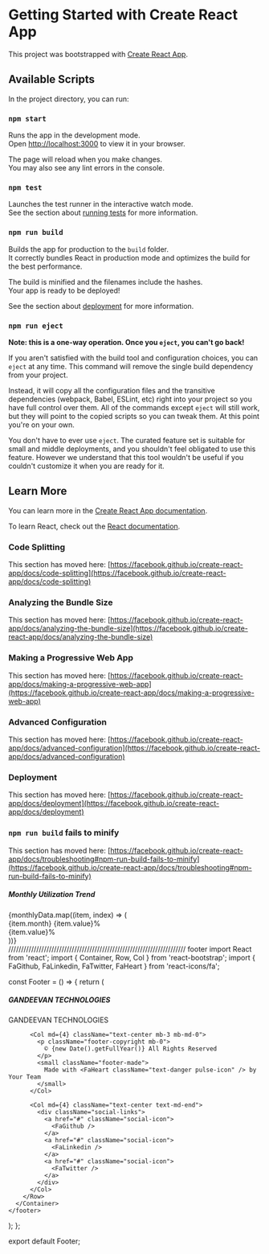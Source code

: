 # Getting Started with Create React App

This project was bootstrapped with [Create React App](https://github.com/facebook/create-react-app).

## Available Scripts

In the project directory, you can run:

### `npm start`

Runs the app in the development mode.\
Open [http://localhost:3000](http://localhost:3000) to view it in your browser.

The page will reload when you make changes.\
You may also see any lint errors in the console.

### `npm test`

Launches the test runner in the interactive watch mode.\
See the section about [running tests](https://facebook.github.io/create-react-app/docs/running-tests) for more information.

### `npm run build`

Builds the app for production to the `build` folder.\
It correctly bundles React in production mode and optimizes the build for the best performance.

The build is minified and the filenames include the hashes.\
Your app is ready to be deployed!

See the section about [deployment](https://facebook.github.io/create-react-app/docs/deployment) for more information.

### `npm run eject`

**Note: this is a one-way operation. Once you `eject`, you can't go back!**

If you aren't satisfied with the build tool and configuration choices, you can `eject` at any time. This command will remove the single build dependency from your project.

Instead, it will copy all the configuration files and the transitive dependencies (webpack, Babel, ESLint, etc) right into your project so you have full control over them. All of the commands except `eject` will still work, but they will point to the copied scripts so you can tweak them. At this point you're on your own.

You don't have to ever use `eject`. The curated feature set is suitable for small and middle deployments, and you shouldn't feel obligated to use this feature. However we understand that this tool wouldn't be useful if you couldn't customize it when you are ready for it.

## Learn More

You can learn more in the [Create React App documentation](https://facebook.github.io/create-react-app/docs/getting-started).

To learn React, check out the [React documentation](https://reactjs.org/).

### Code Splitting

This section has moved here: [https://facebook.github.io/create-react-app/docs/code-splitting](https://facebook.github.io/create-react-app/docs/code-splitting)

### Analyzing the Bundle Size

This section has moved here: [https://facebook.github.io/create-react-app/docs/analyzing-the-bundle-size](https://facebook.github.io/create-react-app/docs/analyzing-the-bundle-size)

### Making a Progressive Web App

This section has moved here: [https://facebook.github.io/create-react-app/docs/making-a-progressive-web-app](https://facebook.github.io/create-react-app/docs/making-a-progressive-web-app)

### Advanced Configuration

This section has moved here: [https://facebook.github.io/create-react-app/docs/advanced-configuration](https://facebook.github.io/create-react-app/docs/advanced-configuration)

### Deployment

This section has moved here: [https://facebook.github.io/create-react-app/docs/deployment](https://facebook.github.io/create-react-app/docs/deployment)

### `npm run build` fails to minify

This section has moved here: [https://facebook.github.io/create-react-app/docs/troubleshooting#npm-run-build-fails-to-minify](https://facebook.github.io/create-react-app/docs/troubleshooting#npm-run-build-fails-to-minify)


<Row className="g-4 mb-4">
        <Col>
          <Card className="box-card">
            <Card.Header className="activity-header">
              <h5 className="mb-0">Monthly Utilization Trend</h5>
            </Card.Header>
            <Card.Body>
              <div className="comparison-container">
                {monthlyData.map((item, index) => (
                  <div key={index} className="comparison-item">
                    <div className="comparison-header">
                      <span className="comparison-label">{item.month}</span>
                      <span className="comparison-value">{item.value}%</span>
                    </div>
                    <div className="comparison-bar-container">
                      <div 
                        className="comparison-bar comparison-bar-blue"
                        style={{ width: `${item.value}%` }}
                      >
                        {item.value}%
                      </div>
                    </div>
                  </div>
                ))}
              </div>
            </Card.Body>
          </Card>
        </Col>
      </Row>
//////////////////////////////////////////////////////////////////////
          footer
import React from 'react';
import { Container, Row, Col } from 'react-bootstrap';
import { FaGithub, FaLinkedin, FaTwitter, FaHeart } from 'react-icons/fa';

const Footer = () => {
  return (
    <footer className="modern-footer">
      <Container>
        <Row className="align-items-center py-4">
          <Col md={4} className="text-center text-md-start mb-3 mb-md-0">
            <h5 className="footer-brand">GANDEEVAN TECHNOLOGIES</h5>
            <p className="footer-tagline">GANDEEVAN TECHNOLOGIES</p>
          </Col>
          
          <Col md={4} className="text-center mb-3 mb-md-0">
            <p className="footer-copyright mb-0">
              © {new Date().getFullYear()} All Rights Reserved
            </p>
            <small className="footer-made">
              Made with <FaHeart className="text-danger pulse-icon" /> by Your Team
            </small>
          </Col>
          
          <Col md={4} className="text-center text-md-end">
            <div className="social-links">
              <a href="#" className="social-icon">
                <FaGithub />
              </a>
              <a href="#" className="social-icon">
                <FaLinkedin />
              </a>
              <a href="#" className="social-icon">
                <FaTwitter />
              </a>
            </div>
          </Col>
        </Row>
      </Container>
    </footer>
  );
};

export default Footer;               